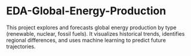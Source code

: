 # EDA-Global-Energy-Production
This project explores and forecasts global energy production by type (renewable, nuclear, fossil fuels). It visualizes historical trends, identifies regional differences, and uses machine learning to predict future trajectories.
